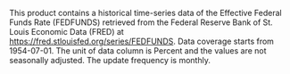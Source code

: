 This product contains a historical time-series data of the Effective Federal Funds Rate (FEDFUNDS) retrieved from the Federal Reserve Bank of St. Louis Economic Data (FRED) at https://fred.stlouisfed.org/series/FEDFUNDS. Data coverage starts from 1954-07-01. The unit of data column is Percent and the values are not seasonally adjusted. The update frequency is monthly.